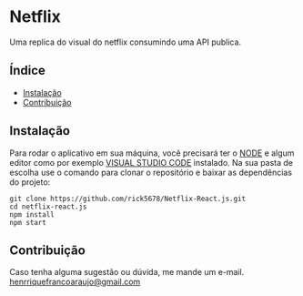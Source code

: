 # Netflix

Uma replica do visual do netflix consumindo uma API publica.

## Índice

- [Instalação](#instalação)
- [Contribuição](#contribuição)

## Instalação

Para rodar o aplicativo em sua máquina, você precisará ter o [NODE](https://nodejs.org/en) e algum editor como por exemplo [VISUAL STUDIO CODE](https://code.visualstudio.com/download) instalado.
Na sua pasta de escolha use o comando para clonar o repositório e baixar as dependências do projeto:
```
git clone https://github.com/rick5678/Netflix-React.js.git
cd netflix-react.js
npm install
npm start
```

## Contribuição
Caso tenha alguma sugestão ou dúvida, me mande um e-mail. 
henrriquefrancoaraujo@gmail.com
